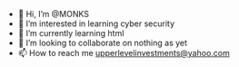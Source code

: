 - 👋 Hi, I’m @MONKS
- 👀 I’m interested in learning cyber security
- 🌱 I’m currently learning html
- 💞️ I’m looking to collaborate on nothing as yet
- 📫 How to reach me upperlevelinvestments@yahoo.com

<!---
irenelangeveldt/irenelangeveldt is a ✨ special ✨ repository because its `README.md` (this file) appears on your GitHub profile.
You can click the Preview link to take a look at your changes.
--->
